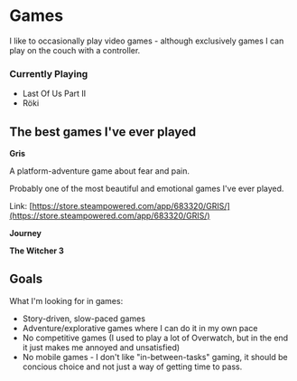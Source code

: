 # Games

I like to occasionally play video games - although exclusively games I can play on the couch with a controller.

### Currently Playing

* Last Of Us Part II
* Röki

## The best games I've ever played

**Gris**

A platform-adventure game about fear and pain.

Probably one of the most beautiful and emotional games I've ever played.

Link: [https://store.steampowered.com/app/683320/GRIS/](https://store.steampowered.com/app/683320/GRIS/)

**Journey**

**The Witcher 3**

## Goals

What I'm looking for in games:

* Story-driven, slow-paced games
* Adventure/explorative games where I can do it in my own pace
* No competitive games \(I used to play a lot of Overwatch, but in the end it just makes me annoyed and unsatisfied\)
* No mobile games - I don't like "in-between-tasks" gaming, it should be concious choice and not just a way of getting time to pass.

